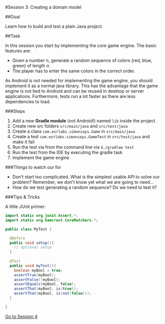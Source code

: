 #Session 3: Creating a domain model

##Goal 

Learn how to build and test a plain Java project.

##Task

In this session you start by implementing the core game engine. The basic features are: 

- Given a number n, generate a random sequence of colors (red, blue, green) of length *n*.
- The player has to enter the same colors in the correct order. 

As Android is not needed for implementing the game engine, you should implement it as a normal java library. This has the advantage that the game engine is not tied to Android and can be reused in desktop or server applications. Furthermore, tests run a lot faster as there are less dependencies to load.

###Steps

1. Add a new **Gradle module** (not Android!) named `lib` inside the project. 
1. Create new src folders `src/main/java` and `src/test/java`
1. Create a class `com.esrlabs.simonsays.Game` in `src/main/java`
1. Create a test `com.esrlabs.simonsays.GameTest` in `src/test/java` and make it fail
1. Run the test via from the command line via `$./gradlew test`
1. Run the test from the IDE by executing the gradle task
1. Implement the game engine

###Things to watch our for

- Don't start too complicated. What is the simplest usable API to solve our problem? Remember, we don't know yet what we are going to need...
- How do we test generating a random sequence? Do we need to test it?

###Tips & Tricks

A little JUnit primer:

```java
import static org.junit.Assert.*;
import static org.hamcrest.CoreMatchers.*;

public class MyTest {

  @Before
  public void setup(){
    // optional setup 
  }
  
  @Test
  public void myTest(){
    boolean myBool = true;
    assertTrue(myBool);
    assertFalse(!myBool);
    assertEquals(myBool, false);
    assertThat(myBool, is(true));
    assertThat(myBool, is(not(false)));
  }

}
```

[Go to Session 4](https://github.com/esrlabs/android-tutorial/tree/master/session4)
